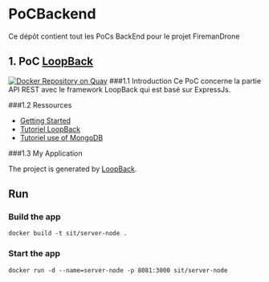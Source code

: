 # PoCBackend
Ce dépôt contient tout les PoCs BackEnd pour le projet FiremanDrone

## 1. PoC [LoopBack](http://loopback.io/)
[![Docker Repository on Quay](https://quay.io/repository/teamdronefireman/poc_backend/status "Docker Repository on Quay")](https://quay.io/repository/teamdronefireman/poc_backend)
###1.1 Introduction
Ce PoC concerne la partie API REST avec le framework LoopBack qui est basé sur ExpressJs.

###1.2 Ressources
   - [Getting Started](http://loopback.io/getting-started/)
   - [Tutoriel LoopBack](http://www.toptal.com/nodejs/let-loopback-do-it-a-walkthrough-of-the-node-api-framework-you-ve-been-dreaming-of)
   - [Tutoriel use of MongoDB](https://github.com/strongloop/loopback-example-database#tutorial---mongodb)

###1.3 My Application

 The project is generated by [LoopBack](http://loopback.io).


 ## Run
 ### Build the app
 ```
 docker build -t sit/server-node .
 ```
 ### Start the app
 ```
 docker run -d --name=server-node -p 8081:3000 sit/server-node
 ```

